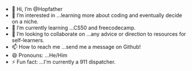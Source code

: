 - 👋 Hi, I’m @Hopfather 
- 👀 I’m interested in ...learning more about coding and eventually decide on a niche. 
- 🌱 I’m currently learning ...CS50 and freecodecamp.
- 💞️ I’m looking to collaborate on ...any advice or direction to resources for self-learners. 
- 📫 How to reach me ...send me a message on Github!
- 😄 Pronouns: ...He/Him
- ⚡ Fun fact: ...I'm currently a 911 dispatcher. 

<!---
Hopfather/Hopfather is a ✨ special ✨ repository because its `README.md` (this file) appears on your GitHub profile.
You can click the Preview link to take a look at your changes.
--->
